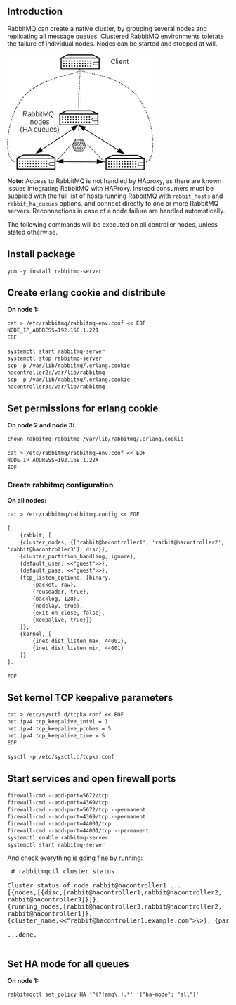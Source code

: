 Introduction
------------

RabbitMQ can create a native cluster, by grouping several nodes and replicating all message queues. Clustered RabbitMQ environments tolerate the failure of individual nodes. Nodes can be started and stopped at will.

![](Rabbitmq_clustering.jpg  "RabbitMQ clustering")

**Note:** Access to RabbitMQ is not handled by HAproxy, as there are known issues integrating RabbitMQ with HAProxy. Instead consumers must be supplied with the full list of hosts running RabbitMQ with `rabbit_hosts` and `rabbit_ha_queues` options, and connect directly to one or more RabbitMQ servers. Reconnections in case of a node failure are handled automatically.

The following commands will be executed on all controller nodes, unless stated otherwise.

Install package
---------------

    yum -y install rabbitmq-server

Create erlang cookie and distribute
-----------------------------------

**On node 1:**

    cat > /etc/rabbitmq/rabbitmq-env.conf << EOF
    NODE_IP_ADDRESS=192.168.1.221
    EOF

    systemctl start rabbitmq-server
    systemctl stop rabbitmq-server
    scp -p /var/lib/rabbitmq/.erlang.cookie hacontroller2:/var/lib/rabbitmq
    scp -p /var/lib/rabbitmq/.erlang.cookie hacontroller3:/var/lib/rabbitmq

Set permissions for erlang cookie
---------------------------------

**On node 2 and node 3:**


    chown rabbitmq:rabbitmq /var/lib/rabbitmq/.erlang.cookie

    cat > /etc/rabbitmq/rabbitmq-env.conf << EOF
    NODE_IP_ADDRESS=192.168.1.22X
    EOF

### Create rabbitmq configuration

**On all nodes:**

    cat > /etc/rabbitmq/rabbitmq.config << EOF

    [
        {rabbit, [
        {cluster_nodes, {['rabbit@hacontroller1', 'rabbit@hacontroller2', 'rabbit@hacontroller3'], disc}},
        {cluster_partition_handling, ignore},
        {default_user, <<"guest">>},
        {default_pass, <<"guest">>},
        {tcp_listen_options, [binary,
            {packet, raw},
            {reuseaddr, true},
            {backlog, 128},
            {nodelay, true},
            {exit_on_close, false},
            {keepalive, true}]}
        ]},
        {kernel, [
            {inet_dist_listen_max, 44001},
            {inet_dist_listen_min, 44001}
        ]}
    ].

    EOF

Set kernel TCP keepalive parameters
-----------------------------------

    cat > /etc/sysctl.d/tcpka.conf << EOF
    net.ipv4.tcp_keepalive_intvl = 1
    net.ipv4.tcp_keepalive_probes = 5
    net.ipv4.tcp_keepalive_time = 5
    EOF

    sysctl -p /etc/sysctl.d/tcpka.conf

Start services and open firewall ports
--------------------------------------

    firewall-cmd --add-port=5672/tcp 
    firewall-cmd --add-port=4369/tcp
    firewall-cmd --add-port=5672/tcp --permanent
    firewall-cmd --add-port=4369/tcp --permanent
    firewall-cmd --add-port=44001/tcp
    firewall-cmd --add-port=44001/tcp --permanent
    systemctl enable rabbitmq-server
    systemctl start rabbitmq-server

And check everything is going fine by running:

<pre> # rabbitmqctl cluster_status

Cluster status of node rabbit@hacontroller1 ...
[{nodes,[{disc,[rabbit@hacontroller1,rabbit@hacontroller2,
rabbit@hacontroller3]}]},
{running_nodes,[rabbit@hacontroller3,rabbit@hacontroller2,
rabbit@hacontroller1]},
{cluster_name,<<"rabbit@hacontroller1.example.com">\>}, {partitions,[]}]

...done.

</pre>
Set HA mode for all queues
--------------------------

**On node 1:**

    rabbitmqctl set_policy HA '^(?!amq\.).*' '{"ha-mode": "all"}'
